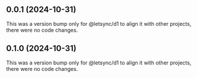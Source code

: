## 0.0.1 (2024-10-31)

This was a version bump only for @letsync/d1 to align it with other projects, there were no code changes.

## 0.1.0 (2024-10-31)

This was a version bump only for @letsync/d1 to align it with other projects, there were no code changes.
